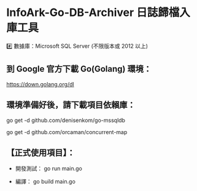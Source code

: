 # InfoArk-Go-DB-Archiver 日誌歸檔入庫工具
#️⃣ 數據庫：Microsoft SQL Server (不限版本或 2012 以上)


## 到 Google 官方下載 Go(Golang) 環境：
https://down.golang.org/dl


## 環境準備好後，請下載項目依賴庫：

go get -d github.com/denisenkom/go-mssqldb

go get -d github.com/orcaman/concurrent-map

## 【正式使用項目】：
- 開發測試：
go run main.go

- 編譯：
go build main.go

